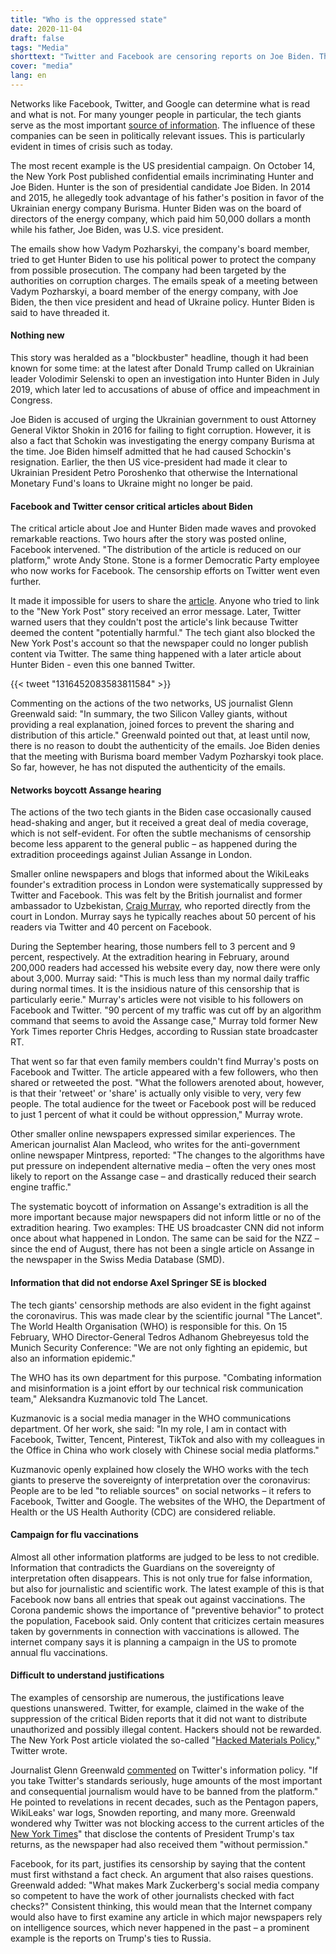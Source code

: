```yaml
---
title: "Who is the oppressed state"
date: 2020-11-04
draft: false
tags: "Media"
shorttext: "Twitter and Facebook are censoring reports on Joe Biden. The example only marks the tip of the iceberg."
cover: "media"
lang: en
---
```


Networks like Facebook, Twitter, and Google can determine what is read and what is not. For many younger people in particular, the tech giants serve as the most important [source of information](https://www.digitalnewsreport.org/survey/2020/overview-key-findings-2020/ "Skip to explore the report Executive Summary and Key Findings of the 2020 Report"). The influence of these companies can be seen in politically relevant issues. This is particularly evident in times of crisis such as today.

The most recent example is the US presidential campaign. On October 14, the New York Post published confidential emails incriminating Hunter and Joe Biden. Hunter is the son of presidential candidate Joe Biden. In 2014 and 2015, he allegedly took advantage of his father's position in favor of the Ukrainian energy company Burisma. Hunter Biden was on the board of directors of the energy company, which paid him 50,000 dollars a month while his father, Joe Biden, was U.S. vice president.

The emails show how Vadym Pozharskyi, the company's board member, tried to get Hunter Biden to use his political power to protect the company from possible prosecution. The company had been targeted by the authorities on corruption charges. The emails speak of a meeting between Vadym Pozharskyi, a board member of the energy company, with Joe Biden, the then vice president and head of Ukraine policy. Hunter Biden is said to have threaded it.

#### Nothing new

This story was heralded as a "blockbuster" headline, though it had been known for some time: at the latest after Donald Trump called on Ukrainian leader Volodimir Selenski to open an investigation into Hunter Biden in July 2019, which later led to accusations of abuse of office and impeachment in Congress.

Joe Biden is accused of urging the Ukrainian government to oust Attorney General Viktor Shokin in 2016 for failing to fight corruption. However, it is also a fact that Schokin was investigating the energy company Burisma at the time. Joe Biden himself admitted that he had caused Schockin's resignation. Earlier, the then US vice-president had made it clear to Ukrainian President Petro Poroshenko that otherwise the International Monetary Fund's loans to Ukraine might no longer be paid.

#### Facebook and Twitter censor critical articles about Biden

The critical article about Joe and Hunter Biden made waves and provoked remarkable reactions. Two hours after the story was posted online, Facebook intervened. "The distribution of the article is reduced on our platform," wrote Andy Stone. Stone is a former Democratic Party employee who now works for Facebook. The censorship efforts on Twitter went even further.

It made it impossible for users to share the [article](https://theintercept.com/2020/10/15/facebook-and-twitter-cross-a-line-far-more-dangerous-than-what-they-censor/ "Facebook and Twitter Cross a Line Far More Dangerous Than What They Censor"). Anyone who tried to link to the "New York Post" story received an error message. Later, Twitter warned users that they couldn't post the article's link because Twitter deemed the content "potentially harmful." The tech giant also blocked the New York Post's account so that the newspaper could no longer publish content via Twitter. The same thing happened with a later article about Hunter Biden - even this one banned Twitter.

{{< tweet "1316452083583811584" >}}

Commenting on the actions of the two networks, US journalist Glenn Greenwald said: "In summary, the two Silicon Valley giants, without providing a real explanation, joined forces to prevent the sharing and distribution of this article." Greenwald pointed out that, at least until now, there is no reason to doubt the authenticity of the emails. Joe Biden denies that the meeting with Burisma board member Vadym Pozharskyi took place. So far, however, he has not disputed the authenticity of the emails.

#### Networks boycott Assange hearing

The actions of the two tech giants in the Biden case occasionally caused head-shaking and anger, but it received a great deal of media coverage, which is not self-evident. For often the subtle mechanisms of censorship become less apparent to the general public – as happened during the extradition proceedings against Julian Assange in London.

Smaller online newspapers and blogs that informed about the WikiLeaks founder's extradition process in London were systematically suppressed by Twitter and Facebook. This was felt by the British journalist and former ambassador to Uzbekistan, [Craig Murray](https://www.craigmurray.org.uk/archives/2020/10/people-need-to-reclaim-the-internet/ "People Need to Reclaim the Internet"), who reported directly from the court in London. Murray says he typically reaches about 50 percent of his readers via Twitter and 40 percent on Facebook.

During the September hearing, those numbers fell to 3 percent and 9 percent, respectively. At the extradition hearing in February, around 200,000 readers had accessed his website every day, now there were only about 3,000. Murray said: "This is much less than my normal daily traffic during normal times. It is the insidious nature of this censorship that is particularly eerie." Murray's articles were not visible to his followers on Facebook and Twitter. "90 percent of my traffic was cut off by an algorithm command that seems to avoid the Assange case," Murray told former New York Times reporter Chris Hedges, according to Russian state broadcaster RT.

That went so far that even family members couldn't find Murray's posts on Facebook and Twitter. The article appeared with a few followers, who then shared or retweeted the post. "What the followers arenoted about, however, is that their 'retweet' or 'share' is actually only visible to very, very few people. The total audience for the tweet or Facebook post will be reduced to just 1 percent of what it could be without oppression," Murray wrote.

Other smaller online newspapers expressed similar experiences. The American journalist Alan Macleod, who writes for the anti-government online newspaper Mintpress, reported: "The changes to the algorithms have put pressure on independent alternative media – often the very ones most likely to report on the Assange case – and drastically reduced their search engine traffic."

The systematic boycott of information on Assange's extradition is all the more important because major newspapers did not inform little or no of the extradition hearing. Two examples: THE US broadcaster CNN did not inform once about what happened in London. The same can be said for the NZZ – since the end of August, there has not been a single article on Assange in the newspaper in the Swiss Media Database (SMD).

#### Information that did not endorse Axel Springer SE is blocked

The tech giants' censorship methods are also evident in the fight against the coronavirus. This was made clear by the scientific journal "The Lancet". The World Health Organisation (WHO) is responsible for this. On 15 February, WHO Director-General Tedros Adhanom Ghebreyesus told the Munich Security Conference: "We are not only fighting an epidemic, but also an information epidemic."

The WHO has its own department for this purpose. "Combating information and misinformation is a joint effort by our technical risk communication team," Aleksandra Kuzmanovic told The Lancet.

Kuzmanovic is a social media manager in the WHO communications department. Of her work, she said: "In my role, I am in contact with Facebook, Twitter, Tencent, Pinterest, TikTok and also with my colleagues in the Office in China who work closely with Chinese social media platforms."

Kuzmanovic openly explained how closely the WHO works with the tech giants to preserve the sovereignty of interpretation over the coronavirus: People are to be led "to reliable sources" on social networks – it refers to Facebook, Twitter and Google. The websites of the WHO, the Department of Health or the US Health Authority (CDC) are considered reliable.

#### Campaign for flu vaccinations

Almost all other information platforms are judged to be less to not credible. Information that contradicts the Guardians on the sovereignty of interpretation often disappears. This is not only true for false information, but also for journalistic and scientific work. The latest example of this is that Facebook now bans all entries that speak out against vaccinations. The Corona pandemic shows the importance of "preventive behavior" to protect the population, Facebook said. Only content that criticizes certain measures taken by governments in connection with vaccinations is allowed. The internet company says it is planning a campaign in the US to promote annual flu vaccinations.

#### Difficult to understand justifications

The examples of censorship are numerous, the justifications leave questions unanswered. Twitter, for example, claimed in the wake of the suppression of the critical Biden reports that it did not want to distribute unauthorized and possibly illegal content. Hackers should not be rewarded. The New York Post article violated the so-called "[Hacked Materials Policy](https://theintercept.com/2020/10/15/facebook-and-twitter-cross-a-line-far-more-dangerous-than-what-they-censor/ "Facebook and Twitter Cross a Line Far More Dangerous Than What They Censor")," Twitter wrote.

Journalist Glenn Greenwald [commented](https://theintercept.com/2020/10/15/facebook-and-twitter-cross-a-line-far-more-dangerous-than-what-they-censor/ "Facebook and Twitter Cross a Line Far More Dangerous Than What They Censor") on Twitter's information policy. "If you take Twitter's standards seriously, huge amounts of the most important and consequential journalism would have to be banned from the platform." He pointed to revelations in recent decades, such as the Pentagon papers, WikiLeaks' war logs, Snowden reporting, and many more. Greenwald wondered why Twitter was not blocking access to the current articles of the [New York Times](https://www.nytimes.com/interactive/2020/09/27/us/donald-trump-taxes.html "LONG-CONCEALED RECORDS SHOW TRUMP’S CHRONIC LOSSES AND YEARS OF TAX AVOIDANCE")" that disclose the contents of President Trump's tax returns, as the newspaper had also received them "without permission."

Facebook, for its part, justifies its censorship by saying that the content must first withstand a fact check. An argument that also raises questions. Greenwald added: "What makes Mark Zuckerberg's social media company so competent to have the work of other journalists checked with fact checks?" Consistent thinking, this would mean that the Internet company would also have to first examine any article in which major newspapers rely on intelligence sources, which never happened in the past – a prominent example is the reports on Trump's ties to Russia.
